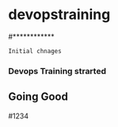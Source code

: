 # devopstraining

#************

```
Initial chnages

```

### Devops Training strarted 
## Going Good


#1234
